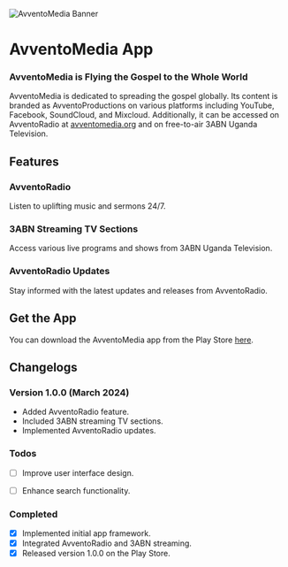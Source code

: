 ![AvventoMedia Banner](https://avventomedia.org/wp-content/uploads/2023/10/avventoMediaAppAdvert.png)
# AvventoMedia App

### AvventoMedia is Flying the Gospel to the Whole World

AvventoMedia is dedicated to spreading the gospel globally. Its content is branded as AvventoProductions on various platforms including YouTube, Facebook, SoundCloud, and Mixcloud. Additionally, it can be accessed on AvventoRadio at [avventomedia.org](https://avventomedia.org) and on free-to-air 3ABN Uganda Television.

## Features

### AvventoRadio
 Listen to uplifting music and sermons 24/7.

### 3ABN Streaming TV Sections
 Access various live programs and shows from 3ABN Uganda Television.

### AvventoRadio Updates
Stay informed with the latest updates and releases from AvventoRadio.

## Get the App

You can download the AvventoMedia app from the Play Store [here](playstore_link_here).

## Changelogs

### Version 1.0.0 (March 2024)
- Added AvventoRadio feature.
- Included 3ABN streaming TV sections.
- Implemented AvventoRadio updates.

### Todos
- [ ] Improve user interface design.
- [ ] Enhance search functionality.


### Completed
- [x] Implemented initial app framework.
- [x] Integrated AvventoRadio and 3ABN streaming.
- [x] Released version 1.0.0 on the Play Store.
